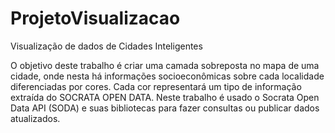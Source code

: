 # ProjetoVisualizacao
Visualização de dados de Cidades Inteligentes

O objetivo deste trabalho é criar uma camada sobreposta no mapa de uma cidade, onde nesta há informações socioeconômicas 
sobre cada localidade diferenciadas por cores. Cada cor representará um tipo de informação extraída do SOCRATA OPEN DATA. 
Neste trabalho é usado o Socrata Open Data API (SODA) e suas bibliotecas para fazer consultas ou publicar dados atualizados. 
